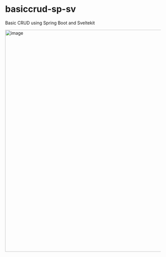 # basiccrud-sp-sv
Basic CRUD using Spring Boot and Sveltekit

<img width="717" alt="image" src="https://github.com/user-attachments/assets/9dddbdeb-5d6d-46fe-8e32-586ea0907706">
